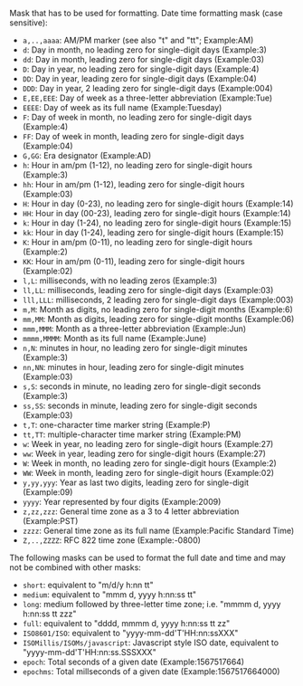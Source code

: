 Mask that has to be used for formatting. 
Date time formatting mask (case sensitive):

- `a,..,aaaa`: AM/PM marker (see also "t" and "tt"; Example:AM)
- `d`: Day in month, no leading zero for single-digit days (Example:3)
- `dd`: Day in month, leading zero for single-digit days (Example:03)
- `D`: Day in year, no leading zero for single-digit days (Example:4)
- `DD`: Day in year, leading zero for single-digit days (Example:04)
- `DDD`: Day in year, 2 leading zero for single-digit days (Example:004)
- `E,EE,EEE`: Day of week as a three-letter abbreviation (Example:Tue)
- `EEEE`: Day of week as its full name (Example:Tuesday)
- `F`: Day of week in month, no leading zero for single-digit days (Example:4)
- `FF`: Day of week in month, leading zero for single-digit days (Example:04)
- `G,GG`: Era designator (Example:AD)
- `h`: Hour in am/pm (1-12), no leading zero for single-digit hours (Example:3)
- `hh`: Hour in am/pm (1-12), leading zero for single-digit hours (Example:03)
- `H`: Hour in day (0-23), no leading zero for single-digit hours (Example:14)
- `HH`: Hour in day (00-23), leading zero for single-digit hours (Example:14)
- `k`: Hour in day (1-24), no leading zero for single-digit hours (Example:15)
- `kk`: Hour in day (1-24), leading zero for single-digit hours (Example:15)
- `K`: Hour in am/pm (0-11), no leading zero for single-digit hours (Example:2)
- `KK`: Hour in am/pm (0-11), leading zero for single-digit hours (Example:02)
- `l,L`: milliseconds, with no leading zeros (Example:3)
- `ll,LL`: milliseconds, leading zero for single-digit days (Example:03)
- `lll,LLL`: milliseconds, 2 leading zero for single-digit days (Example:003)
- `m,M`: Month as digits, no leading zero for single-digit months (Example:6)
- `mm,MM`: Month as digits, leading zero for single-digit months (Example:06)
- `mmm,MMM`: Month as a three-letter abbreviation (Example:Jun)
- `mmmm,MMMM`: Month as its full name (Example:June)
- `n,N`: minutes in hour, no leading zero for single-digit minutes (Example:3)
- `nn,NN`: minutes in hour, leading zero for single-digit minutes (Example:03)
- `s,S`: seconds in minute, no leading zero for single-digit seconds (Example:3)
- `ss,SS`: seconds in minute, leading zero for single-digit seconds (Example:03)
- `t,T`: one-character time marker string (Example:P)
- `tt,TT`: multiple-character time marker string (Example:PM)
- `w`: Week in year, no leading zero for single-digit hours (Example:27)
- `ww`: Week in year, leading zero for single-digit hours (Example:27)
- `W`: Week in month, no leading zero for single-digit hours (Example:2)
- `WW`: Week in month, leading zero for single-digit hours (Example:02)
- `y,yy,yyy`: Year as last two digits, leading zero for single-digit (Example:09)
- `yyyy`: Year represented by four digits (Example:2009)
- `z,zz,zzz`: General time zone as a 3 to 4 letter abbreviation (Example:PST)
- `zzzz`: General time zone as its full name (Example:Pacific Standard Time)
- `Z,..,ZZZZ`: RFC 822 time zone (Example:-0800)

The following masks can be used to format the full date and time and may not be combined with other masks:

- `short`: equivalent to "m/d/y h:nn tt"
- `medium`: equivalent to "mmm d, yyyy h:nn:ss tt"
- `long`: medium followed by three-letter time zone; i.e. "mmmm d, yyyy h:nn:ss tt zzz"
- `full`: equivalent to "dddd, mmmm d, yyyy h:nn:ss tt zz"
- `ISO8601/ISO`: equivalent to "yyyy-mm-dd'T'HH:nn:ssXXX"
- `ISOMillis/ISOMs/javascript`: Javascript style ISO date, equivalent to "yyyy-mm-dd'T'HH:nn:ss.SSSXXX"
- `epoch`: Total seconds of a given date (Example:1567517664)
- `epochms`: Total millseconds of a given date (Example:1567517664000)